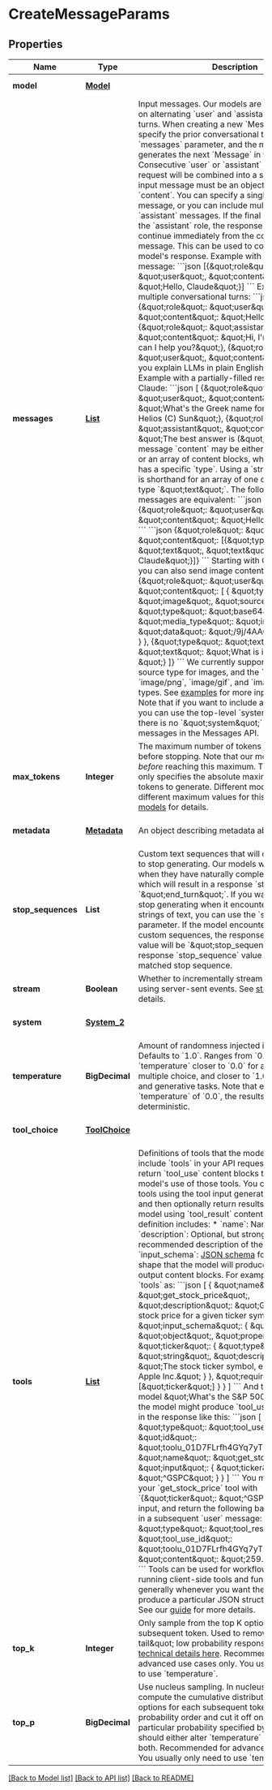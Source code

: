 # CreateMessageParams
## Properties

| Name | Type | Description | Notes |
|------------ | ------------- | ------------- | -------------|
| **model** | [**Model**](Model.md) |  | [default to null] |
| **messages** | [**List**](InputMessage.md) | Input messages.  Our models are trained to operate on alternating &#x60;user&#x60; and &#x60;assistant&#x60; conversational turns. When creating a new &#x60;Message&#x60;, you specify the prior conversational turns with the &#x60;messages&#x60; parameter, and the model then generates the next &#x60;Message&#x60; in the conversation. Consecutive &#x60;user&#x60; or &#x60;assistant&#x60; turns in your request will be combined into a single turn.  Each input message must be an object with a &#x60;role&#x60; and &#x60;content&#x60;. You can specify a single &#x60;user&#x60;-role message, or you can include multiple &#x60;user&#x60; and &#x60;assistant&#x60; messages.  If the final message uses the &#x60;assistant&#x60; role, the response content will continue immediately from the content in that message. This can be used to constrain part of the model&#39;s response.  Example with a single &#x60;user&#x60; message:  &#x60;&#x60;&#x60;json [{\&quot;role\&quot;: \&quot;user\&quot;, \&quot;content\&quot;: \&quot;Hello, Claude\&quot;}] &#x60;&#x60;&#x60;  Example with multiple conversational turns:  &#x60;&#x60;&#x60;json [   {\&quot;role\&quot;: \&quot;user\&quot;, \&quot;content\&quot;: \&quot;Hello there.\&quot;},   {\&quot;role\&quot;: \&quot;assistant\&quot;, \&quot;content\&quot;: \&quot;Hi, I&#39;m Claude. How can I help you?\&quot;},   {\&quot;role\&quot;: \&quot;user\&quot;, \&quot;content\&quot;: \&quot;Can you explain LLMs in plain English?\&quot;}, ] &#x60;&#x60;&#x60;  Example with a partially-filled response from Claude:  &#x60;&#x60;&#x60;json [   {\&quot;role\&quot;: \&quot;user\&quot;, \&quot;content\&quot;: \&quot;What&#39;s the Greek name for Sun? (A) Sol (B) Helios (C) Sun\&quot;},   {\&quot;role\&quot;: \&quot;assistant\&quot;, \&quot;content\&quot;: \&quot;The best answer is (\&quot;}, ] &#x60;&#x60;&#x60;  Each input message &#x60;content&#x60; may be either a single &#x60;string&#x60; or an array of content blocks, where each block has a specific &#x60;type&#x60;. Using a &#x60;string&#x60; for &#x60;content&#x60; is shorthand for an array of one content block of type &#x60;\&quot;text\&quot;&#x60;. The following input messages are equivalent:  &#x60;&#x60;&#x60;json {\&quot;role\&quot;: \&quot;user\&quot;, \&quot;content\&quot;: \&quot;Hello, Claude\&quot;} &#x60;&#x60;&#x60;  &#x60;&#x60;&#x60;json {\&quot;role\&quot;: \&quot;user\&quot;, \&quot;content\&quot;: [{\&quot;type\&quot;: \&quot;text\&quot;, \&quot;text\&quot;: \&quot;Hello, Claude\&quot;}]} &#x60;&#x60;&#x60;  Starting with Claude 3 models, you can also send image content blocks:  &#x60;&#x60;&#x60;json {\&quot;role\&quot;: \&quot;user\&quot;, \&quot;content\&quot;: [   {     \&quot;type\&quot;: \&quot;image\&quot;,     \&quot;source\&quot;: {       \&quot;type\&quot;: \&quot;base64\&quot;,       \&quot;media_type\&quot;: \&quot;image/jpeg\&quot;,       \&quot;data\&quot;: \&quot;/9j/4AAQSkZJRg...\&quot;,     }   },   {\&quot;type\&quot;: \&quot;text\&quot;, \&quot;text\&quot;: \&quot;What is in this image?\&quot;} ]} &#x60;&#x60;&#x60;  We currently support the &#x60;base64&#x60; source type for images, and the &#x60;image/jpeg&#x60;, &#x60;image/png&#x60;, &#x60;image/gif&#x60;, and &#x60;image/webp&#x60; media types.  See [examples](https://docs.anthropic.com/en/api/messages-examples#vision) for more input examples.  Note that if you want to include a [system prompt](https://docs.anthropic.com/en/docs/system-prompts), you can use the top-level &#x60;system&#x60; parameter — there is no &#x60;\&quot;system\&quot;&#x60; role for input messages in the Messages API. | [default to null] |
| **max\_tokens** | **Integer** | The maximum number of tokens to generate before stopping.  Note that our models may stop _before_ reaching this maximum. This parameter only specifies the absolute maximum number of tokens to generate.  Different models have different maximum values for this parameter.  See [models](https://docs.anthropic.com/en/docs/models-overview) for details. | [default to null] |
| **metadata** | [**Metadata**](Metadata.md) | An object describing metadata about the request. | [optional] [default to null] |
| **stop\_sequences** | **List** | Custom text sequences that will cause the model to stop generating.  Our models will normally stop when they have naturally completed their turn, which will result in a response &#x60;stop_reason&#x60; of &#x60;\&quot;end_turn\&quot;&#x60;.  If you want the model to stop generating when it encounters custom strings of text, you can use the &#x60;stop_sequences&#x60; parameter. If the model encounters one of the custom sequences, the response &#x60;stop_reason&#x60; value will be &#x60;\&quot;stop_sequence\&quot;&#x60; and the response &#x60;stop_sequence&#x60; value will contain the matched stop sequence. | [optional] [default to null] |
| **stream** | **Boolean** | Whether to incrementally stream the response using server-sent events.  See [streaming](https://docs.anthropic.com/en/api/messages-streaming) for details. | [optional] [default to null] |
| **system** | [**System_2**](System_2.md) |  | [optional] [default to null] |
| **temperature** | **BigDecimal** | Amount of randomness injected into the response.  Defaults to &#x60;1.0&#x60;. Ranges from &#x60;0.0&#x60; to &#x60;1.0&#x60;. Use &#x60;temperature&#x60; closer to &#x60;0.0&#x60; for analytical / multiple choice, and closer to &#x60;1.0&#x60; for creative and generative tasks.  Note that even with &#x60;temperature&#x60; of &#x60;0.0&#x60;, the results will not be fully deterministic. | [optional] [default to null] |
| **tool\_choice** | [**ToolChoice**](ToolChoice.md) |  | [optional] [default to null] |
| **tools** | [**List**](Tool.md) | Definitions of tools that the model may use.  If you include &#x60;tools&#x60; in your API request, the model may return &#x60;tool_use&#x60; content blocks that represent the model&#39;s use of those tools. You can then run those tools using the tool input generated by the model and then optionally return results back to the model using &#x60;tool_result&#x60; content blocks.  Each tool definition includes:  * &#x60;name&#x60;: Name of the tool. * &#x60;description&#x60;: Optional, but strongly-recommended description of the tool. * &#x60;input_schema&#x60;: [JSON schema](https://json-schema.org/) for the tool &#x60;input&#x60; shape that the model will produce in &#x60;tool_use&#x60; output content blocks.  For example, if you defined &#x60;tools&#x60; as:  &#x60;&#x60;&#x60;json [   {     \&quot;name\&quot;: \&quot;get_stock_price\&quot;,     \&quot;description\&quot;: \&quot;Get the current stock price for a given ticker symbol.\&quot;,     \&quot;input_schema\&quot;: {       \&quot;type\&quot;: \&quot;object\&quot;,       \&quot;properties\&quot;: {         \&quot;ticker\&quot;: {           \&quot;type\&quot;: \&quot;string\&quot;,           \&quot;description\&quot;: \&quot;The stock ticker symbol, e.g. AAPL for Apple Inc.\&quot;         }       },       \&quot;required\&quot;: [\&quot;ticker\&quot;]     }   } ] &#x60;&#x60;&#x60;  And then asked the model \&quot;What&#39;s the S&amp;P 500 at today?\&quot;, the model might produce &#x60;tool_use&#x60; content blocks in the response like this:  &#x60;&#x60;&#x60;json [   {     \&quot;type\&quot;: \&quot;tool_use\&quot;,     \&quot;id\&quot;: \&quot;toolu_01D7FLrfh4GYq7yT1ULFeyMV\&quot;,     \&quot;name\&quot;: \&quot;get_stock_price\&quot;,     \&quot;input\&quot;: { \&quot;ticker\&quot;: \&quot;^GSPC\&quot; }   } ] &#x60;&#x60;&#x60;  You might then run your &#x60;get_stock_price&#x60; tool with &#x60;{\&quot;ticker\&quot;: \&quot;^GSPC\&quot;}&#x60; as an input, and return the following back to the model in a subsequent &#x60;user&#x60; message:  &#x60;&#x60;&#x60;json [   {     \&quot;type\&quot;: \&quot;tool_result\&quot;,     \&quot;tool_use_id\&quot;: \&quot;toolu_01D7FLrfh4GYq7yT1ULFeyMV\&quot;,     \&quot;content\&quot;: \&quot;259.75 USD\&quot;   } ] &#x60;&#x60;&#x60;  Tools can be used for workflows that include running client-side tools and functions, or more generally whenever you want the model to produce a particular JSON structure of output.  See our [guide](https://docs.anthropic.com/en/docs/tool-use) for more details. | [optional] [default to null] |
| **top\_k** | **Integer** | Only sample from the top K options for each subsequent token.  Used to remove \&quot;long tail\&quot; low probability responses. [Learn more technical details here](https://towardsdatascience.com/how-to-sample-from-language-models-682bceb97277).  Recommended for advanced use cases only. You usually only need to use &#x60;temperature&#x60;. | [optional] [default to null] |
| **top\_p** | **BigDecimal** | Use nucleus sampling.  In nucleus sampling, we compute the cumulative distribution over all the options for each subsequent token in decreasing probability order and cut it off once it reaches a particular probability specified by &#x60;top_p&#x60;. You should either alter &#x60;temperature&#x60; or &#x60;top_p&#x60;, but not both.  Recommended for advanced use cases only. You usually only need to use &#x60;temperature&#x60;. | [optional] [default to null] |

[[Back to Model list]](../README.md#documentation-for-models) [[Back to API list]](../README.md#documentation-for-api-endpoints) [[Back to README]](../README.md)

